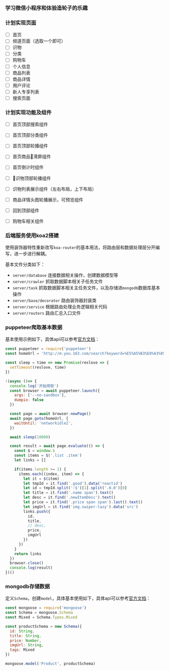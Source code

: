 ### 学习微信小程序和体验造轮子的乐趣

### 计划实现页面

- [ ] 首页
- [ ] 频道页面（选取一个即可）
- [ ] 识物
- [ ] 分类
- [ ] 购物车
- [ ] 个人信息
- [ ] 商品列表
- [ ] 商品详情
- [ ] 用户评论
- [ ] 新人专享列表
- [ ] 搜索页面

### 计划实现功能及组件

- [ ] 首页顶部搜索组件
- [ ] 首页顶部分类组件
- [ ] 首页顶部轮播组件
- [ ] 首页商品滑屏组件
- [ ] 首页倒计时组件

- [ ] 识物顶部轮播组件
- [ ] 识物列表展示组件（左右布局，上下布局）

- [ ] 商品详情头图轮播展示，可预览组件
- [ ] 回到顶部组件
- [ ] 购物车相关组件

### 后端服务使用koa2搭建

使用装饰器特性重新改写`koa-router`的基本用法，将路由层和数据处理层分开编写，进一步进行解耦。

基本文件分类如下：

* `server/database` 连接数据相关操作，创建数据模型等
* `server/crawler` 抓取数据脚本相关子任务文件
* `server/task` 抓取数据脚本相关主任务文件，以及存储进`mongodb`数据库基本操作
* `server/base/decorator` 路由装饰器封装类
* `server/service` 根据路由处理业务逻辑相关代码
* `server/routers` 路由汇总入口文件

### puppeteer爬取基本数据

基本使用示例如下，具体api可以参考[官方文档](https://github.com/GoogleChrome/puppeteer)：

```js
const puppeteer = require('puppeteer')
const homeUrl = 'http://m.you.163.com/search?keyword=%E5%A5%B3%E8%A3%85&_stat_search=autoComplete'

const sleep = time => new Promise(reslove => {
  setTimeout(reslove, time)
})

!(async ()=> {
  console.log('开始爬取')
  const browser = await puppeteer.launch({
    args: ['--no-sandbox'],
    dumpio: false
  })

  const page = await browser.newPage()
  await page.goto(homeUrl, {
    waitUntil: 'networkidle2',
  })

  await sleep(10000)

  const result = await page.evaluate(() => {
    const $ = window.$
    const items = $('.list .item')
    let links = []

    if(items.length >= 1) {
      items.each((index, item) => {
        let it = $(item)
        let tmpId = it.find('.good').data('reactid')
        let id = tmpId.split(':$')[1].split('.0.0')[0]
        let title = it.find('.name span').text()
        let desc = it.find('.newItemDesc').text()
        let price = it.find('.price span span').last().text()
        let imgUrl = it.find('img.swiper-lazy').data('src')
        links.push({
          id,
          title,
          // desc,
          price,
          imgUrl
        })
      })
    }
    return links
  })
  browser.close()
  console.log(result)
})()
```

### mongodb存储数据

定义`Schema`，创建`model`，具体基本使用如下，具体api可以参考[官方文档](https://github.com/Automattic/mongoose)：

```js
const mongoose = require('mongoose')
const Schema = mongoose.Schema
const Mixed = Schema.Types.Mixed

const productSchema = new Schema({
  id: String,
  title: String,
  price: Number,
  imgUrl: String,
  tags: Mixed
})

mongoose.model('Product', productSchema)
```
